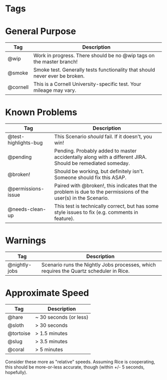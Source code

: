 Tags
====

# General Purpose

| Tag      | Description |
| -------- | ----------- |
| @wip     | Work in progress. There should be no @wip tags on the master branch! |
| @smoke   | Smoke test. Generally tests functionality that should never ever be broken. |
| @cornell | This is a Cornell University-specific test. Your mileage may vary. |

# Known Problems

| Tag                  | Description |
| -------------------- | ----------- |
| @test-highlights-bug | This Scenario *should* fail. If it doesn't, you win! |
| @pending             | Pending. Probably added to master accidentally along with a different JIRA. Should be remediated someday. |
| @broken!             | Should be working, but definitely isn't. Someone should fix this ASAP. |
| @permissions-issue   | Paired with @broken!, this indicates that the problem is due to the permissions of the user(s) in the Scenario. |
| @needs-clean-up      | This test is technically correct, but has some style issues to fix (e.g. comments in feature). |

# Warnings

| Tag           | Description |
| ------------- | ----------- |
| @nightly-jobs | Scenario runs the Nightly Jobs processes, which requires the Quartz scheduler in Rice. |


# Approximate Speed

| Tag       | Description |
| --------- | ----------- |
| @hare     | ~ 30 seconds (or less) |
| @sloth    | > 30 seconds |
| @tortoise | > 1.5 minutes |
| @slug     | > 3.5 minutes |
| @coral    | > 5 minutes |

Consider these more as "relative" speeds. Assuming Rice is cooperating, this
should be more-or-less accurate, though (within +/- 5 seconds, hopefully).
